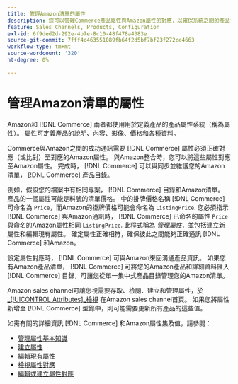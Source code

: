 ```yaml
---
title: 管理Amazon清單的屬性
description: 您可以管理Commerce產品屬性與Amazon屬性的對應，以確保系統之間的產品資訊準確。
feature: Sales Channels, Products, Configuration
exl-id: 6f9ded2d-292e-4b7e-8c10-48f478a4383e
source-git-commit: 7fff4c463551089fb64f2d5bf7bf23f272ce4663
workflow-type: tm+mt
source-wordcount: '320'
ht-degree: 0%

---
```


# 管理Amazon清單的屬性

Amazon和 [!DNL Commerce] 兩者都使用用於定義產品的產品屬性系統（稱為屬性）。 屬性可定義產品的說明、內容、影像、價格和各種資料。

Commerce與Amazon之間的成功通訊需要 [!DNL Commerce] 屬性必須正確對應（或比對）至對應的Amazon屬性。 與Amazon整合時，您可以將這些屬性對應至Amazon屬性。 完成時， [!DNL Commerce] 可以與同步並維護您的Amazon清單， [!DNL Commerce] 產品目錄。

例如，假設您的檔案中有相同專案， [!DNL Commerce] 目錄和Amazon清單。 產品的一個屬性可能是料號的清單價格。 中的掛牌價格名稱 [!DNL Commerce] 可命名為 `Price`，而Amazon的掛牌價格可能會命名為 `ListingPrice`. 您必須指示 [!DNL Commerce] 與Amazon通訊時， [!DNL Commerce] 已命名的屬性 `Price` 與命名的Amazon屬性相同 `ListingPrice`. 此程式稱為 _管理屬性_，並包括建立新屬性和編輯現有屬性。 確定屬性正確相符，確保彼此之間能夠正確通訊 [!DNL Commerce] 和Amazon。

設定屬性對應時， [!DNL Commerce] 可與Amazon來回溝通產品資訊。 如果您有Amazon產品清單， [!DNL Commerce] 可將您的Amazon產品和詳細資料匯入 [!DNL Commerce] 目錄，可讓您從單一集中式產品目錄管理您的Amazon清單。

Amazon sales channel可讓您視需要存取、檢閱、建立和管理屬性，於 [_[!UICONTROL Attributes]_檢視](./attributes-view.md) 在Amazon sales channel首頁。 如果您將屬性新增至 [!DNL Commerce] 型錄中，則可能需要更新所有產品的這些值。

如需有關的詳細資訊 [!DNL Commerce] 和Amazon屬性集及值，請參閱：

- [管理屬性基本知識](https://experienceleague.adobe.com/docs/commerce-admin/catalog/product-attributes/product-attributes.html)
- [建立屬性](./creating-attributes.md#create-an-attribute)
- [編輯現有屬性](./creating-attributes.md#edit-an-attribute)
- [檢視屬性對應](./amazon-matching-attributes-values.md)
- [編輯或建立屬性對應](./amazon-manually-update-incomplete-listing.md)
